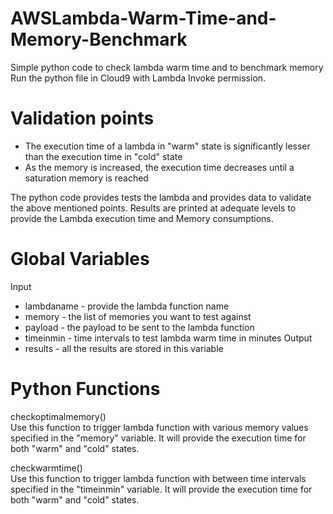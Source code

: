 # AWSLambda-Warm-Time-and-Memory-Benchmark
Simple python code to check lambda warm time and to benchmark memory<br>
Run the python file in Cloud9 with Lambda Invoke permission.

# Validation points
 - The execution time of a lambda in "warm" state is significantly lesser than the execution time in "cold" state
 - As the memory is increased, the execution time decreases until a saturation memory is reached

The python code provides tests the lambda and provides data to validate the above mentioned points.
Results are printed at adequate levels to provide the Lambda execution time and Memory consumptions.

# Global Variables
Input
 - lambdaname - provide the lambda function name
 - memory - the list of memories you want to test against
 - payload - the payload to be sent to the lambda function
 - timeinmin - time intervals to test lambda warm time in minutes
Output
 - results - all the results are stored in this variable

# Python Functions
checkoptimalmemory()<br>
Use this function to trigger lambda function with various memory values specified in the "memory" variable. It will provide the execution time for both "warm" and "cold" states.


checkwarmtime()<br>
Use this function to trigger lambda function with between time intervals specified in the "timeinmin" variable. It will provide the execution time for both "warm" and "cold" states.

